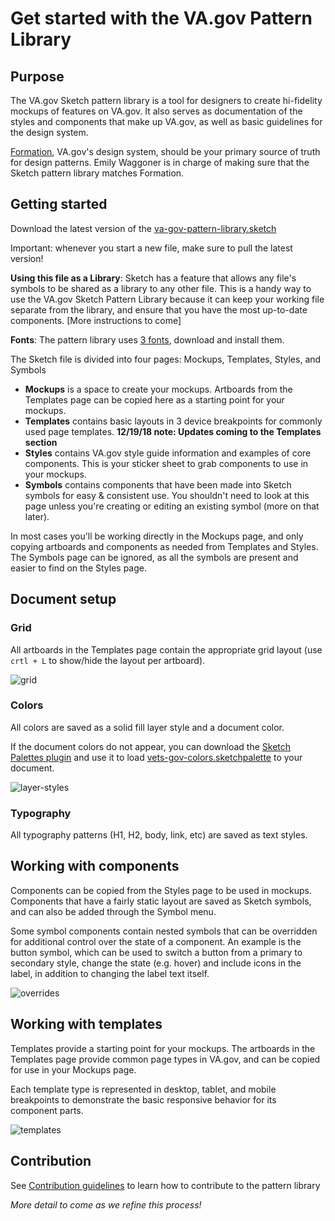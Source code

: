 # Get started with the VA.gov Pattern Library

## Purpose

The VA.gov Sketch pattern library is a tool for designers to create hi-fidelity mockups of features on VA.gov. It also serves as documentation of the styles and components that make up VA.gov, as well as basic guidelines for the design system.

[Formation](https://department-of-veterans-affairs.github.io/design-system/index.html), VA.gov's design system, should be your primary source of truth for design patterns. Emily Waggoner is in charge of making sure that the Sketch pattern library matches Formation.

## Getting started

Download the latest version of the [va-gov-pattern-library.sketch](https://github.com/billfienberg/va.gov-team/tree/5839d463da035612a60148d7f90403dd12c8107e/Practice%20Areas/Design/Design%20Resources/Pattern%20Library/VA-gov-Pattern-Library.sketch)

Important: whenever you start a new file, make sure to pull the latest version!

**Using this file as a Library**: Sketch has a feature that allows any file's symbols to be shared as a library to any other file. This is a handy way to use the VA.gov Sketch Pattern Library because it can keep your working file separate from the library, and ensure that you have the most up-to-date components. \[More instructions to come\]

**Fonts**: The pattern library uses [3 fonts](https://github.com/billfienberg/va.gov-team/tree/5839d463da035612a60148d7f90403dd12c8107e/Practice%20Areas/Design/Design%20Resources/Pattern%20Library/vets-fonts.md), download and install them.

The Sketch file is divided into four pages: Mockups, Templates, Styles, and Symbols

* **Mockups** is a space to create your mockups. Artboards from the Templates page can be copied here as a starting point for your mockups.
* **Templates** contains basic layouts in 3 device breakpoints for commonly used page templates. **12/19/18 note: Updates coming to the Templates section**
* **Styles** contains VA.gov style guide information and examples of core components. This is your sticker sheet to grab components to use in your mockups.
* **Symbols** contains components that have been made into Sketch symbols for easy & consistent use. You shouldn't need to look at this page unless you're creating or editing an existing symbol \(more on that later\).

In most cases you'll be working directly in the Mockups page, and only copying artboards and components as needed from Templates and Styles. The Symbols page can be ignored, as all the symbols are present and easier to find on the Styles page.

## Document setup

### Grid

All artboards in the Templates page contain the appropriate grid layout \(use `crtl + L` to show/hide the layout per artboard\).

![grid](https://github.com/billfienberg/va.gov-team/tree/5839d463da035612a60148d7f90403dd12c8107e/Practice%20Areas/Design/Design%20Resources/Pattern%20Library/Screenshots/readme/grid-updated.png)

### Colors

All colors are saved as a solid fill layer style and a document color.

If the document colors do not appear, you can download the [Sketch Palettes plugin](https://github.com/andrewfiorillo/sketch-palettes) and use it to load [vets-gov-colors.sketchpalette](https://github.com/billfienberg/va.gov-team/tree/5839d463da035612a60148d7f90403dd12c8107e/Practice%20Areas/Design/Design%20Resources/Pattern%20Library/vets-gov-colors.sketchpalette) to your document.

![layer-styles](https://github.com/billfienberg/va.gov-team/tree/5839d463da035612a60148d7f90403dd12c8107e/Practice%20Areas/Design/Design%20Resources/Pattern%20Library/Screenshots/readme/colors.png)

### Typography

All typography patterns \(H1, H2, body, link, etc\) are saved as text styles.

## Working with components

Components can be copied from the Styles page to be used in mockups. Components that have a fairly static layout are saved as Sketch symbols, and can also be added through the Symbol menu.

Some symbol components contain nested symbols that can be overridden for additional control over the state of a component. An example is the button symbol, which can be used to switch a button from a primary to secondary style, change the state \(e.g. hover\) and include icons in the label, in addition to changing the label text itself.

![overrides](https://github.com/billfienberg/va.gov-team/tree/5839d463da035612a60148d7f90403dd12c8107e/Practice%20Areas/Design/Design%20Resources/Pattern%20Library/Screenshots/readme/overrides.png)

## Working with templates

Templates provide a starting point for your mockups. The artboards in the Templates page provide common page types in VA.gov, and can be copied for use in your Mockups page.

Each template type is represented in desktop, tablet, and mobile breakpoints to demonstrate the basic responsive behavior for its component parts.

![templates](https://github.com/billfienberg/va.gov-team/tree/5839d463da035612a60148d7f90403dd12c8107e/Practice%20Areas/Design/Design%20Resources/Pattern%20Library/Screenshots/readme/templates.png)

## Contribution

See [Contribution guidelines](https://github.com/billfienberg/va.gov-team/tree/5839d463da035612a60148d7f90403dd12c8107e/Practice%20Areas/Design/Design%20Resources/Pattern%20Library/contribution.md) to learn how to contribute to the pattern library

_More detail to come as we refine this process!_

